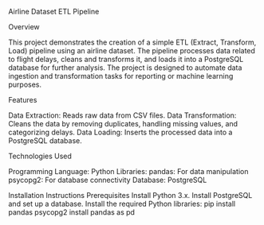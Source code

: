 
Airline Dataset ETL Pipeline

Overview

This project demonstrates the creation of a simple ETL (Extract, Transform, Load) pipeline using an airline dataset. The pipeline processes data related to flight delays, cleans and transforms it, and loads it into a PostgreSQL database for further analysis. The project is designed to automate data ingestion and transformation tasks for reporting or machine learning purposes.

Features

Data Extraction: Reads raw data from CSV files.
Data Transformation: Cleans the data by removing duplicates, handling missing values, and categorizing delays.
Data Loading: Inserts the processed data into a PostgreSQL database.

Technologies Used

Programming Language: Python
Libraries:
pandas: For data manipulation
psycopg2: For database connectivity
Database: PostgreSQL

Installation Instructions
Prerequisites
Install Python 3.x.
Install PostgreSQL and set up a database.
Install the required Python libraries:
               pip install pandas psycopg2
               install pandas as pd
               



